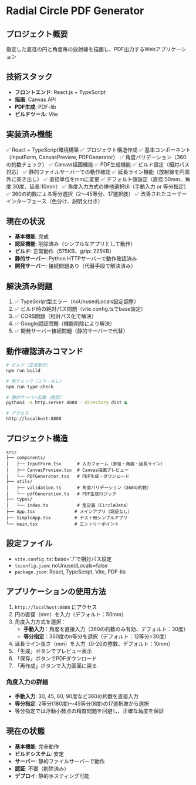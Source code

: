 # Radial Circle PDF Generator

## プロジェクト概要
指定した直径の円と角度毎の放射線を描画し、PDF出力するWebアプリケーション

## 技術スタック
- **フロントエンド**: React.js + TypeScript
- **描画**: Canvas API
- **PDF生成**: PDF-lib
- **ビルドツール**: Vite

## 実装済み機能
✅ React + TypeScript環境構築
✅ プロジェクト構造作成
✅ 基本コンポーネント（InputForm, CanvasPreview, PDFGenerator）
✅ 角度バリデーション（360の約数チェック）
✅ Canvas描画機能
✅ PDF生成機能
✅ ビルド設定（相対パス対応）
✅ 静的ファイルサーバーでの動作確認
✅ 延長ライン機能（放射線を円周外に突き出し）
✅ 直径単位をmmに変更
✅ デフォルト値設定（直径:50mm、角度:30度、延長:10mm）
✅ 角度入力方式の排他選択UI（手動入力 or 等分指定）
✅ 360の約数による等分選択（2〜45等分、17選択肢）
✅ 改善されたユーザーインターフェース（色分け、説明文付き）

## 現在の状況
- **基本機能**: 完成
- **認証機能**: 削除済み（シンプルなアプリとして動作）
- **ビルド**: 正常動作（575KB、gzip: 225KB）
- **静的サーバー**: Python HTTPサーバーで動作確認済み
- **開発サーバー**: 接続問題あり（代替手段で解決済み）

## 解決済み問題
1. ✅ TypeScript型エラー（noUnusedLocals設定調整）
2. ✅ ビルド時の絶対パス問題（vite.config.tsでbase設定）
3. ✅ CORS問題（相対パス化で解決）
4. ✅ Google認証問題（機能削除により解決）
5. ✅ 開発サーバー接続問題（静的サーバーで代替）

## 動作確認済みコマンド
```bash
# ビルド（正常動作）
npm run build

# 型チェック（エラーなし）
npm run type-check

# 静的サーバー起動（推奨）
python3 -m http.server 8888 --directory dist &

# アクセス
http://localhost:8888
```

## プロジェクト構造
```
src/
├── components/
│   ├── InputForm.tsx      # 入力フォーム（直径・角度・延長ライン）
│   ├── CanvasPreview.tsx  # Canvas描画プレビュー
│   └── PDFGenerator.tsx   # PDF生成・ダウンロード
├── utils/
│   ├── validation.ts      # 角度バリデーション（360の約数）
│   └── pdfGeneration.ts   # PDF生成ロジック
├── types/
│   └── index.ts           # 型定義（CircleData）
├── App.tsx               # メインアプリ（認証なし）
├── SimpleApp.tsx         # テスト用シンプルアプリ
└── main.tsx              # エントリーポイント
```

## 設定ファイル
- `vite.config.ts`: base='./'で相対パス設定
- `tsconfig.json`: noUnusedLocals=false
- `package.json`: React, TypeScript, Vite, PDF-lib

## アプリケーションの使用方法
1. `http://localhost:8888` にアクセス
2. 円の直径（mm）を入力（デフォルト：50mm）
3. 角度入力方式を選択：
   - **手動入力**：角度を直接入力（360の約数のみ有効、デフォルト：30度）
   - **等分指定**：360度のn等分を選択（デフォルト：12等分=30度）
4. 延長ライン長さ（mm）を入力（0-20の整数、デフォルト：10mm）
5. 「生成」ボタンでプレビュー表示
6. 「保存」ボタンでPDFダウンロード
7. 「再作成」ボタンで入力画面に戻る

### 角度入力の詳細
- **手動入力**: 30, 45, 60, 90度など360の約数を直接入力
- **等分指定**: 2等分(180度)〜45等分(8度)の17選択肢から選択
- 等分指定では浮動小数点の精度問題を回避し、正確な角度を保証

## 現在の状態
- **基本機能**: 完全動作
- **ビルドシステム**: 安定
- **サーバー**: 静的ファイルサーバーで動作
- **認証**: 不要（削除済み）
- **デプロイ**: 静的ホスティング可能